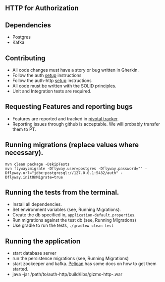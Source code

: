 HTTP for Authorization
-----------------------

Dependencies
------------
 - Postgres
 - Kafka

Contributing
------------
 - All code changes must have a story or bug written in Gherkin.
 - Follow the auth [setup](https://github.com/RootServices/auth/blob/development/setup.md) instructions
 - Follow the auth-http [setup](setup.md) instructions
 - All code must be written with the SOLID principles.
 - Unit and Integration tests are required.

Requesting Features and reporting bugs
-------------------------------------
 - Features are reported and tracked in [pivotal tracker](https://www.pivotaltracker.com/n/projects/1199316).
 - Reporting issues through github is acceptable. We will probably transfer them to PT.


Running migrations (replace values where necessary).
----------------------------------------------------
```
mvn clean package -DskipTests
mvn flyway:migrate -Dflyway.user=postgres -Dflyway.password="" -Dflyway.url="jdbc:postgresql://127.0.0.1:5432/auth" -Dflyway.initOnMigrate=true
```

Running the tests from the terminal.
------------------------------------
 - Install all dependencies.
 - Set environment variables (see, Running Migrations).
 - Create the db specified in, `application-default.properties`.
 - Run migrations against the test db (see, Running Migrations)
 - Use gradle to run the tests, `./gradlew clean test`

Running the application
------------------------
 - start database server
 - run the persistence migrations (see, Running Migrations)
 - start zookeeper and kafka. [Pelican](https://github.com/RootServices/pelican/blob/development/contributing.md) 
 has some docs on how to get them started.
 - java -jar /path/to/auth-http/build/libs/gizmo-http-<version>.war

